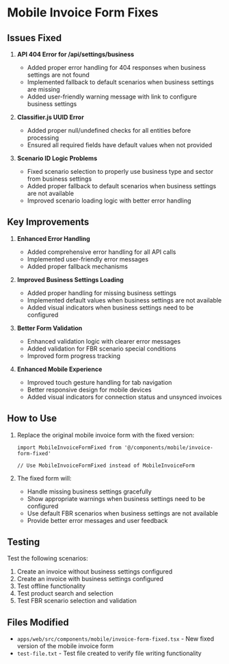 # Mobile Invoice Form Fixes

## Issues Fixed

1. **API 404 Error for /api/settings/business**
   - Added proper error handling for 404 responses when business settings are not found
   - Implemented fallback to default scenarios when business settings are missing
   - Added user-friendly warning message with link to configure business settings

2. **Classifier.js UUID Error**
   - Added proper null/undefined checks for all entities before processing
   - Ensured all required fields have default values when not provided

3. **Scenario ID Logic Problems**
   - Fixed scenario selection to properly use business type and sector from business settings
   - Added proper fallback to default scenarios when business settings are not available
   - Improved scenario loading logic with better error handling

## Key Improvements

1. **Enhanced Error Handling**
   - Added comprehensive error handling for all API calls
   - Implemented user-friendly error messages
   - Added proper fallback mechanisms

2. **Improved Business Settings Loading**
   - Added proper handling for missing business settings
   - Implemented default values when business settings are not available
   - Added visual indicators when business settings need to be configured

3. **Better Form Validation**
   - Enhanced validation logic with clearer error messages
   - Added validation for FBR scenario special conditions
   - Improved form progress tracking

4. **Enhanced Mobile Experience**
   - Improved touch gesture handling for tab navigation
   - Better responsive design for mobile devices
   - Added visual indicators for connection status and unsynced invoices

## How to Use

1. Replace the original mobile invoice form with the fixed version:
   ```tsx
   import MobileInvoiceFormFixed from '@/components/mobile/invoice-form-fixed'
   
   // Use MobileInvoiceFormFixed instead of MobileInvoiceForm
   ```

2. The fixed form will:
   - Handle missing business settings gracefully
   - Show appropriate warnings when business settings need to be configured
   - Use default FBR scenarios when business settings are not available
   - Provide better error messages and user feedback

## Testing

Test the following scenarios:
1. Create an invoice without business settings configured
2. Create an invoice with business settings configured
3. Test offline functionality
4. Test product search and selection
5. Test FBR scenario selection and validation

## Files Modified

- `apps/web/src/components/mobile/invoice-form-fixed.tsx` - New fixed version of the mobile invoice form
- `test-file.txt` - Test file created to verify file writing functionality